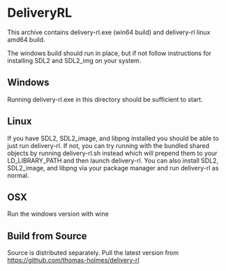 # DeliveryRL

This archive contains delivery-rl.exe (win64 build) and delivery-rl linux amd64 build.

The windows build should run in place, but if not follow instructions for installing SDL2 and SDL2_img on your system.


Windows
-------

Running delivery-rl.exe in this directory should be sufficient to start.

Linux
-----

If you have SDL2, SDL2_image, and libpng installed you should be able to just run delivery-rl. If not, you can try running with the bundled shared objects by running delivery-rl.sh instead which will prepend them to your LD_LIBRARY_PATH and then launch delivery-rl. You can also install SDL2, SDL2_image, and libpng via your package manager and run delivery-rl as normal.

OSX
---

Run the windows version with wine

Build from Source
-----------------

Source is distributed separately. Pull the latest version from https://github.com/thomas-holmes/delivery-rl

